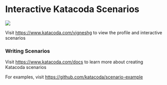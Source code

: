 # Interactive Katacoda Scenarios

[![](http://shields.katacoda.com/katacoda/vigneshg/count.svg)](https://www.katacoda.com/vigneshg "Get your profile on Katacoda.com")

Visit https://www.katacoda.com/vigneshg to view the profile and interactive scenarios

### Writing Scenarios
Visit https://www.katacoda.com/docs to learn more about creating Katacoda scenarios

For examples, visit https://github.com/katacoda/scenario-example
